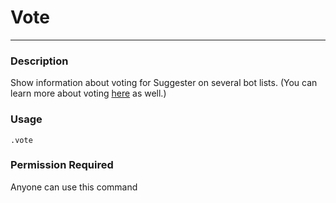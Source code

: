 # Vote
---
### Description
Show information about voting for Suggester on several bot lists. (You can learn more about voting [here](supporting/info.md) as well.)
### Usage
```
.vote
```
### Permission Required
Anyone can use this command
